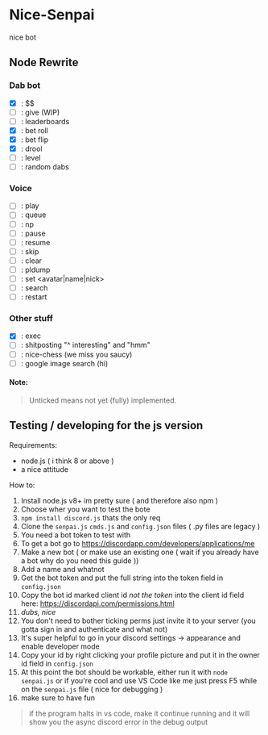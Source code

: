 # Nice-Senpai
nice bot

## Node Rewrite
### Dab bot
- [x] : $$
- [ ] : give (WIP)
- [ ] : leaderboards
- [x] : bet roll
- [x] : bet flip
- [x] : drool
- [ ] : level
- [ ] : random dabs
### Voice
- [ ] : play
- [ ] : queue
- [ ] : np
- [ ] : pause
- [ ] : resume
- [ ] : skip
- [ ] : clear
- [ ] : pldump
- [ ] : set <avatar|name|nick>
- [ ] : search
- [ ] : restart
### Other stuff
- [x] : exec
- [ ] : shitposting "^ interesting" and "hmm"
- [ ] : nice-chess (we miss you saucy)
- [ ] : google image search (hi)
#### Note:
>Unticked means not yet (fully) implemented.

## Testing / developing for the js version
Requirements:
- node.js ( i think 8 or above )
- a nice attitude

How to:
1. Install node.js v8+ im pretty sure ( and therefore also npm )
1. Choose wher you want to test the bote
1. `npm install discord.js` thats the only req
1. Clone the `senpai.js` `cmds.js` and `config.json` files ( .py files are legacy )
1. You need a bot token to test with
1. To get a bot go to https://discordapp.com/developers/applications/me
1. Make a new bot ( or make use an existing one ( wait if you already have a bot why do you need this guide ))
1. Add a name and whatnot
1. Get the bot token and put the full string into the token field in `config.json`
1. Copy the bot id marked client id *not the token* into the client id field here: https://discordapi.com/permissions.html
1. *dubs, nice*
1. You don't need to bother ticking perms just invite it to your server (you gotta sign in and authenticate and what not)
1. It's super helpful to go in your discord settings -> appearance and enable developer mode
1. Copy your id by right clicking your profile picture and put it in the owner id field in `config.json`
1. At this point the bot should be workable, either run it with `node senpai.js` or if you're cool and use VS Code like me just press F5 while on the `senpai.js` file ( nice for debugging )
1. make sure to have fun
>if the program halts in vs code, make it continue running and it will show you the async discord error in the debug output
